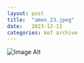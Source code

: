 ```yaml
---
layout:	post
title:	"amen_23.jpeg"
date:	2023-12-11
categories:	kof archive
---
```


![Image Alt](https://k0f.github.io/assets/amen_23.jpeg)